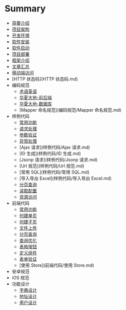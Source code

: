 # Summary

* [简要介绍](README.md)
* [项目架构](项目架构.md)
* [开发环境](开发环境.md)
* [软件安装](软件安装.md)
* [软件启动](软件启动.md)
* [项目部署](项目部署.md)
* [框架介绍](框架介绍.md)
* [文章汇总](文章汇总.md)
* [移动端访问](移动端访问.md)
* [HTTP 状态码](HTTP 状态码.md)
* 编码规范
    * [术语英语](编码规范/术语英语.md)
    * [华夏大地-前后端](编码规范/华夏大地-前后端.md)
    * [华夏大地-数据库](编码规范/华夏大地-数据库.md)
    * [Mapper 命名规范](编码规范/Mapper 命名规范.md)
* 样例代码
    * [常用功能](样例代码/常用功能.md)
    * [请求处理](样例代码/请求处理.md)
    * [参数验证](样例代码/参数验证.md)
    * [异常处理](样例代码/异常处理.md)
    * [Ajax 请求](样例代码/Ajax 请求.md)
    * [ID 生成](样例代码/ID 生成.md)
    * [Jsonp 请求](样例代码/Jsonp 请求.md)
    * [Url 规范](样例代码/Url 规范.md)
    * [常用 SQL](样例代码/常用 SQL.md)
    * [导入导出 Excel](样例代码/导入导出 Excel.md)
    * [分页查询](样例代码/分页查询.md)
    * [读取配置](样例代码/读取配置.md)
    * [资源访问](样例代码/资源访问.md)
* 前端代码
    * [常用功能](前端代码/常用功能.md)
    * [创建单页](前端代码/创建单页.md)
    * [创建子页](前端代码/创建子页.md)
    * [文件上传](前端代码/文件上传.md)
    * [分页查询](前端代码/分页查询.md)
    * [查询优化](前端代码/查询优化.md)
    * [表格按钮](前端代码/表格按钮.md)
    * [定义组件](前端代码/定义组件.md)
    * [表单验证](前端代码/表单验证.md)
    * [使用 Store](前端代码/使用 Store.md)
* 安卓规范
* iOS 规范
* 功能设计
    * [字典设计](功能设计/字典设计.md)
    * [地址设计](功能设计/地址设计.md)
    * [用户设计](功能设计/用户设计.md)


